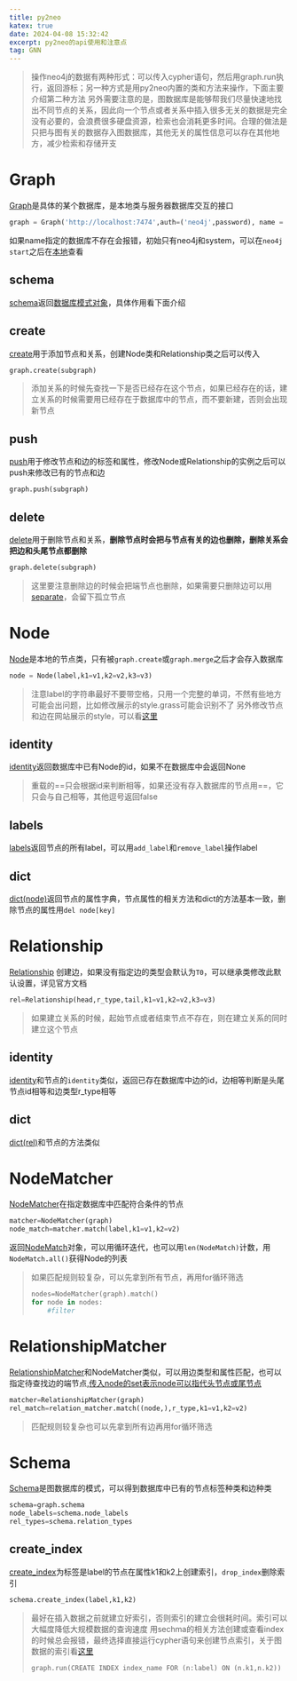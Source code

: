 ```yaml
---
title: py2neo
katex: true
date: 2024-04-08 15:32:42
excerpt: py2neo的api使用和注意点
tag: GNN
---
```


> 操作neo4j的数据有两种形式：可以传入cypher语句，然后用graph.run执行，返回游标；另一种方式是用py2neo内置的类和方法来操作，下面主要介绍第二种方法
> 另外需要注意的是，图数据库是能够帮我们尽量快速地找出不同节点的关系，因此向一个节点或者关系中插入很多无关的数据是完全没有必要的，会浪费很多硬盘资源，检索也会消耗更多时间。合理的做法是只把与图有关的数据存入图数据库，其他无关的属性信息可以存在其他地方，减少检索和存储开支
# Graph

[Graph](https://neo4j-contrib.github.io/py2neo/workflow.html#graph-objects)是具体的某个数据库，是本地类与服务器数据库交互的接口
```python
graph = Graph('http://localhost:7474',auth=('neo4j',password), name = 'neo4j')
```
如果name指定的数据库不存在会报错，初始只有neo4j和system，可以在`neo4j start`之后在[本地](http://localhost:7474/browser/)查看

## schema
[schema](https://neo4j-contrib.github.io/py2neo/workflow.html#py2neo.Graph.schema)返回[数据库模式对象](https://neo4j-contrib.github.io/py2neo/workflow.html#py2neo.Graph.schema)，具体作用看下面介绍

## create
[create](https://neo4j-contrib.github.io/py2neo/workflow.html#py2neo.Graph.create)用于添加节点和关系，创建Node类和Relationship类之后可以传入
```python
graph.create(subgraph)
```
> 添加关系的时候先查找一下是否已经存在这个节点，如果已经存在的话，建立关系的时候需要用已经存在于数据库中的节点，而不要新建，否则会出现新节点
## push
[push](https://neo4j-contrib.github.io/py2neo/workflow.html#py2neo.Graph.push)用于修改节点和边的标签和属性，修改Node或Relationship的实例之后可以push来修改已有的节点和边
```python
graph.push(subgraph)
```

## delete
[delete](https://neo4j-contrib.github.io/py2neo/workflow.html#py2neo.Transaction.delete)用于删除节点和关系，**删除节点时会把与节点有关的边也删除，删除关系会把边和头尾节点都删除**
```python
graph.delete(subgraph)
```
> 这里要注意删除边的时候会把端节点也删除，如果需要只删除边可以用[separate](https://neo4j-contrib.github.io/py2neo/workflow.html#py2neo.Transaction.separate)，会留下孤立节点


# Node
[Node](https://neo4j-contrib.github.io/py2neo/data/index.html#node-objects)是本地的节点类，只有被`graph.create`或`graph.merge`之后才会存入数据库
```python
node = Node(label,k1=v1,k2=v2,k3=v3)
```
> 注意label的字符串最好不要带空格，只用一个完整的单词，不然有些地方可能会出问题，比如修改展示的style.grass可能会识别不了
> 另外修改节点和边在网站展示的style，可以看[这里](https://zhuanlan.zhihu.com/p/439199149)
## identity
[identity](https://neo4j-contrib.github.io/py2neo/data/index.html#py2neo.data.Node.identity)返回数据库中已有Node的id，如果不在数据库中会返回None
> 重载的==只会根据id来判断相等，如果还没有存入数据库的节点用==，它只会与自己相等，其他逗号返回false

## labels
[labels](https://neo4j-contrib.github.io/py2neo/data/index.html#py2neo.data.Node.labels)返回节点的所有label，可以用`add_label`和`remove_label`操作label

## dict
[dict(node)](https://neo4j-contrib.github.io/py2neo/data/index.html#py2neo.data.Node.items)返回节点的属性字典，节点属性的相关方法和dict的方法基本一致，删除节点的属性用`del node[key]`

# Relationship

[Relationship](https://neo4j-contrib.github.io/py2neo/data/index.html#py2neo.data.Node.items) 创建边，如果没有指定边的类型会默认为`T0`，可以继承类修改此默认设置，详见官方文档
```python
rel=Relationship(head,r_type,tail,k1=v1,k2=v2,k3=v3)
```
> 如果建立关系的时候，起始节点或者结束节点不存在，则在建立关系的同时建立这个节点
## identity
[identity](https://neo4j-contrib.github.io/py2neo/data/index.html#py2neo.data.Relationship.identity)和节点的`identity`类似，返回已存在数据库中边的id，边相等判断是头尾节点id相等和边类型r_type相等

## dict
[dict(rel)](https://neo4j-contrib.github.io/py2neo/data/index.html#py2neo.data.Relationship.items)和节点的方法类似

# NodeMatcher
[NodeMatcher](https://neo4j-contrib.github.io/py2neo/matching.html)在指定数据库中匹配符合条件的节点
```python
matcher=NodeMatcher(graph)
node_match=matcher.match(label,k1=v1,k2=v2)
```
返回[NodeMatch](https://neo4j-contrib.github.io/py2neo/matching.html#nodematch-objects)对象，可以用循环迭代，也可以用`len(NodeMatch)`计数，用`NodeMatch.all()`获得Node的列表
> 如果匹配规则较复杂，可以先拿到所有节点，再用for循环筛选
> ```python
> nodes=NodeMatcher(graph).match()
> for node in nodes:
>     #filter
>  ```
# RelationshipMatcher
[RelationshipMatcher](https://neo4j-contrib.github.io/py2neo/matching.html#relationshipmatcher-objects)和NodeMatcher类似，可以用边类型和属性匹配，也可以指定待查找边的端节点,[传入node的set表示node可以指代头节点或尾节点](https://neo4j-contrib.github.io/py2neo/matching.html#relationshipmatcher-objects)
```python
matcher=RelationshipMatcher(graph)
rel_match=relation_matcher.match((node,),r_type,k1=v1,k2=v2)
```
> 匹配规则较复杂也可以先拿到所有边再用for循环筛选

# Schema
[Schema](https://neo4j-contrib.github.io/py2neo/workflow.html#schema-objects)是图数据库的模式，可以得到数据库中已有的节点标签种类和边种类
```python
schema=graph.schema
node_labels=schema.node_labels
rel_types=schema.relation_types
```
## create_index
[create_index](https://neo4j-contrib.github.io/py2neo/workflow.html#py2neo.Schema.create_index)为标签是label的节点在属性k1和k2上创建索引，`drop_index`删除索引
```python
schema.create_index(label,k1,k2)
```
> 最好在插入数据之前就建立好索引，否则索引的建立会很耗时间。索引可以大幅度降低大规模数据的查询速度
> 用sechma的相关方法创建或查看index的时候总会报错，最终选择直接运行cypher语句来创建节点索引，关于图数据的索引看[这里](https://neo4j.com/docs/cypher-manual/current/indexes/)
> ```python
> graph.run(CREATE INDEX index_name FOR (n:label) ON (n.k1,n.k2))
> ```

